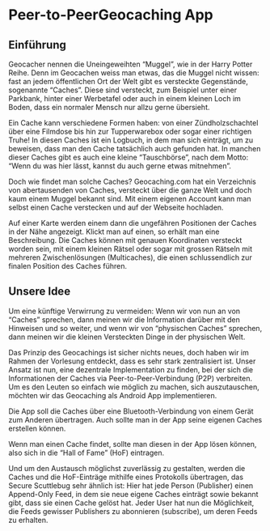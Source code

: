 # Peer-to-PeerGeocaching App

## Einführung 

Geocacher nennen die Uneingeweihten “Muggel”, wie in der Harry Potter Reihe. Denn im Geocachen weiss man etwas, das die Muggel nicht wissen: fast an jedem öffentlichen Ort der Welt gibt es versteckte Gegenstände, sogenannte “Caches”. Diese sind versteckt, zum Beispiel unter einer Parkbank, hinter einer Werbetafel oder auch in einem kleinen Loch im Boden, dass ein normaler Mensch nur allzu gerne übersieht.

Ein Cache kann verschiedene Formen haben: von einer Zündholzschachtel über eine Filmdose bis hin zur Tupperwarebox oder sogar einer richtigen Truhe! In diesen Caches ist ein Logbuch, in dem man sich einträgt, um zu beweisen, dass man den Cache tatsächlich auch gefunden hat. In manchen dieser Caches gibt es auch eine kleine “Tauschbörse”, nach dem Motto: “Wenn du was hier lässt, kannst du auch gerne etwas mitnehmen”.

Doch wie findet man solche Caches? Geocaching.com hat ein Verzeichnis von abertausenden von Caches, versteckt über die ganze Welt und doch kaum einem Muggel bekannt sind. Mit einem eigenen Account kann man selbst einen Cache verstecken und auf der Webseite hochladen.

Auf einer Karte werden einem dann die ungefähren Positionen der Caches in der Nähe angezeigt. Klickt man auf einen, so erhält man eine Beschreibung. Die Caches können mit genauen Koordinaten versteckt worden sein, mit einem kleinen Rätsel oder sogar mit grossen Rätseln mit mehreren Zwischenlösungen (Multicaches), die einen schlussendlich zur finalen Position des Caches führen.

## Unsere Idee

Um eine künftige Verwirrung zu vermeiden:
Wenn wir von nun an von “Caches” sprechen, dann meinen wir die Information darüber mit den Hinweisen und so weiter, und wenn wir von “physischen Caches” sprechen, dann meinen wir die kleinen Versteckten Dinge in der physischen Welt.

Das Prinzip des Geocachings ist sicher nichts neues, doch haben wir im Rahmen der Vorlesung entdeckt, dass es sehr stark zentralisiert ist. Unser Ansatz ist nun, eine dezentrale Implementation zu finden, bei der sich die Informationen der Caches via Peer-to-Peer-Verbindung (P2P) verbreiten. 
Um es den Leuten so einfach wie möglich zu machen, sich auszutauschen, möchten wir das Geocaching als Android App implementieren.
 
Die App soll die Caches über eine Bluetooth-Verbindung von einem Gerät zum Anderen übertragen.
Auch sollte man in der App seine eigenen Caches erstellen können.

Wenn man einen Cache findet, sollte man diesen in der App lösen können, also sich in die “Hall of Fame” (HoF) eintragen.

Und um den Austausch möglichst zuverlässig zu gestalten, werden die Caches und die HoF-Einträge mithilfe eines Protokolls übertragen, das Secure Scuttlebug sehr ähnlich ist: Hier hat jede Person (Publisher) einen Append-Only Feed, in dem sie neue eigene Caches einträgt sowie bekannt gibt, dass sie einen Cache gelöst hat. Jeder User hat nun die Möglichkeit, die Feeds gewisser Publishers zu abonnieren (subscribe), um deren Feeds zu erhalten.